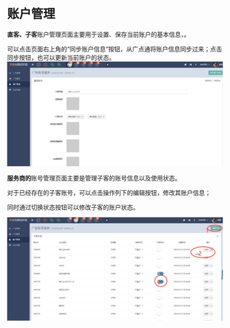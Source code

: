 # 账户管理

**直客、子客**账户管理页面主要用于设置、保存当前账户的基本信息，。

可以点击页面右上角的“同步账户信息”按钮，从广点通将账户信息同步过来；点击同步按钮，也可以更新当前账户的状态。![](/assets/1522052360%281%29.jpg)

**服务商的**账号管理页面主要是管理子客的账号信息以及使用状态。

对于已经存在的子客账号，可以点击操作列下的编辑按钮，修改其账户信息；

同时通过切换状态按钮可以修改子客的账户状态。

![](/assets/1522053800%281%29.jpg)


